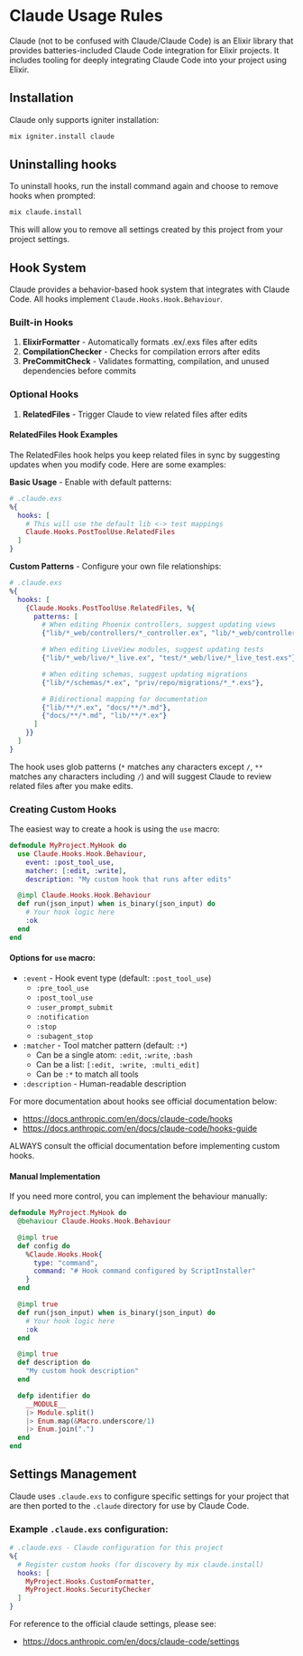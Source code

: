 # Claude Usage Rules

Claude (not to be confused with Claude/Claude Code) is an Elixir library that provides batteries-included Claude Code integration for Elixir projects. It includes tooling for deeply integrating Claude Code into your project using Elixir.

## Installation

Claude only supports igniter installation:

```bash
mix igniter.install claude
```

## Uninstalling hooks

To uninstall hooks, run the install command again and choose to remove hooks when prompted:

```bash
mix claude.install
```

This will allow you to remove all settings created by this project from your project settings.

## Hook System

Claude provides a behavior-based hook system that integrates with Claude Code. All hooks implement `Claude.Hooks.Hook.Behaviour`.

### Built-in Hooks

1. **ElixirFormatter** - Automatically formats .ex/.exs files after edits
2. **CompilationChecker** - Checks for compilation errors after edits
3. **PreCommitCheck** - Validates formatting, compilation, and unused dependencies before commits

### Optional Hooks

1. **RelatedFiles** - Trigger Claude to view related files after edits

#### RelatedFiles Hook Examples

The RelatedFiles hook helps you keep related files in sync by suggesting updates when you modify code. Here are some examples:

**Basic Usage** - Enable with default patterns:

```elixir
# .claude.exs
%{
  hooks: [
    # This will use the default lib <-> test mappings
    Claude.Hooks.PostToolUse.RelatedFiles
  ]
}
```

**Custom Patterns** - Configure your own file relationships:

```elixir
# .claude.exs
%{
  hooks: [
    {Claude.Hooks.PostToolUse.RelatedFiles, %{
      patterns: [
        # When editing Phoenix controllers, suggest updating views
        {"lib/*_web/controllers/*_controller.ex", "lib/*_web/controllers/*_html.ex"},

        # When editing LiveView modules, suggest updating tests
        {"lib/*_web/live/*_live.ex", "test/*_web/live/*_live_test.exs"},

        # When editing schemas, suggest updating migrations
        {"lib/*/schemas/*.ex", "priv/repo/migrations/*_*.exs"},

        # Bidirectional mapping for documentation
        {"lib/**/*.ex", "docs/**/*.md"},
        {"docs/**/*.md", "lib/**/*.ex"}
      ]
    }}
  ]
}
```

The hook uses glob patterns (`*` matches any characters except `/`, `**` matches any characters including `/`) and will suggest Claude to review related files after you make edits.

### Creating Custom Hooks

The easiest way to create a hook is using the `use` macro:

```elixir
defmodule MyProject.MyHook do
  use Claude.Hooks.Hook.Behaviour,
    event: :post_tool_use,
    matcher: [:edit, :write],
    description: "My custom hook that runs after edits"

  @impl Claude.Hooks.Hook.Behaviour
  def run(json_input) when is_binary(json_input) do
    # Your hook logic here
    :ok
  end
end
```

#### Options for `use` macro:

- `:event` - Hook event type (default: `:post_tool_use`)
  - `:pre_tool_use`
  - `:post_tool_use`
  - `:user_prompt_submit`
  - `:notification`
  - `:stop`
  - `:subagent_stop`
- `:matcher` - Tool matcher pattern (default: `:*`)
  - Can be a single atom: `:edit`, `:write`, `:bash`
  - Can be a list: `[:edit, :write, :multi_edit]`
  - Can be `:*` to match all tools
- `:description` - Human-readable description

For more documentation about hooks see official documentation below:

  * https://docs.anthropic.com/en/docs/claude-code/hooks
  * https://docs.anthropic.com/en/docs/claude-code/hooks-guide

ALWAYS consult the official documentation before implementing custom hooks.

#### Manual Implementation

If you need more control, you can implement the behaviour manually:

```elixir
defmodule MyProject.MyHook do
  @behaviour Claude.Hooks.Hook.Behaviour

  @impl true
  def config do
    %Claude.Hooks.Hook{
      type: "command",
      command: "# Hook command configured by ScriptInstaller"
    }
  end

  @impl true
  def run(json_input) when is_binary(json_input) do
    # Your hook logic here
    :ok
  end

  @impl true
  def description do
    "My custom hook description"
  end

  defp identifier do
    __MODULE__
    |> Module.split()
    |> Enum.map(&Macro.underscore/1)
    |> Enum.join(".")
  end
end
```

## Settings Management

Claude uses `.claude.exs` to configure specific settings for your project that are then ported to
the `.claude` directory for use by Claude Code.

### Example `.claude.exs` configuration:

```elixir
# .claude.exs - Claude configuration for this project
%{
  # Register custom hooks (for discovery by mix claude.install)
  hooks: [
    MyProject.Hooks.CustomFormatter,
    MyProject.Hooks.SecurityChecker
  ]
}
```

For reference to the official claude settings, please see:

 * https://docs.anthropic.com/en/docs/claude-code/settings
